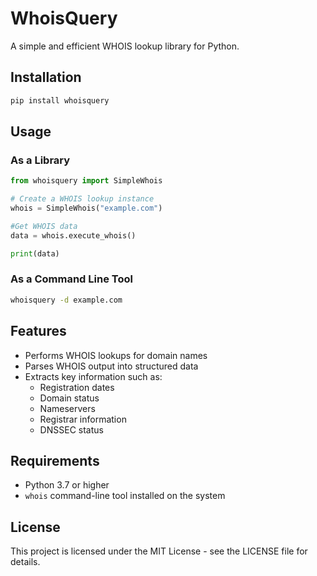 # WhoisQuery

A simple and efficient WHOIS lookup library for Python.

## Installation

```bash
pip install whoisquery
```

## Usage

### As a Library

```python
from whoisquery import SimpleWhois

# Create a WHOIS lookup instance
whois = SimpleWhois("example.com")

#Get WHOIS data
data = whois.execute_whois()

print(data)
```

### As a Command Line Tool

```bash
whoisquery -d example.com
```

## Features

- Performs WHOIS lookups for domain names
- Parses WHOIS output into structured data
- Extracts key information such as:
  - Registration dates
  - Domain status
  - Nameservers
  - Registrar information
  - DNSSEC status

## Requirements

- Python 3.7 or higher
- `whois` command-line tool installed on the system

## License

This project is licensed under the MIT License - see the LICENSE file for details.
